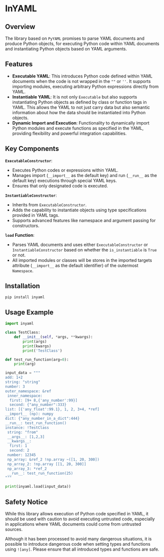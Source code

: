 # InYAML

## Overview
The library based on `PyYAML` promises to parse YAML documents and produce Python objects, for executing Python code within YAML documents and instantiating Python objects based on YAML arguments.

## Features
- **Executable YAML**: This introduces Python code defined within YAML documents when the code is not wrapped in the `""` or `''`. It supports importing modules, executing arbitrary Python expressions directly from YAML.
- **Instantiable YAML**: It is not only `Executable` but also supports instantiating Python objects as defined by class or function tags in YAML. This allows the YAML to not just carry data but also semantic information about how the data should be instantiated into Python objects.
- **Dynamic Import and Execution**: Functionality to dynamically import Python modules and execute functions as specified in the YAML, providing flexibility and powerful integration capabilities.

## Key Components
**`ExecutableConstructor`**:
  - Executes Python codes or expressions within YAML.
  - Manages import (`__import__` as the default key) and run (`__run__` as the default key) executions through special YAML keys.
  - Ensures that only designated code is executed.

**`InstantiableConstructor`**:
  - Inherits from `ExecutableConstructor`.
  - Adds the capability to instantiate objects using type specifications provided in YAML tags.
  - Supports advanced features like namespace and argument passing for constructors.

**`load` Function**:
  - Parses YAML documents and uses either `ExecutableConstructor` or `InstantiableConstructor` based on whether the `is_instantiable` is `True` or not.
  - All imported modules or classes will be stores in the imported targets attribute (`__import__` as the default identifier) of the outermost `Namespace`.

## Installation
```
pip install inyaml
```

## Usage Example

```python
import inyaml

class TestClass:
    def __init__(self, *args, **kwargs):
        print(args)
        print(kwargs)
        print('TestClass')

def test_run_function(arg=0):
    print(arg)

input_data = """
add: 1+2
string: "string"
number: 3
outer_namespace: &ref
 inner_namespace:
  first: [9+ 8,{'any_number':99}]
  second: {"any_number":333}
list: [{'any_float':99.1}, 1, 2, 3+4, *ref]
__import__ (np): numpy
dict: {"any_number_in_a_dict":444}
__run__: test_run_function()
instance: !TestClass
 string: "from"
 __args__: [1,2,3]
 __kwargs__:
  first: 1
  second: 2
 number: 12345
 np_array: &ref_2 !np.array ~([1, 20, 300])
 np_array_2: !np.array [[1, 20, 300]]
 np_array_3: *ref_2
 __run__: test_run_function(25)
"""

print(inyaml.load(input_data))
```

## Safety Notice
While this library allows execution of Python code specified in YAML, it should be used with caution to avoid executing untrusted code, especially in applications where YAML documents could come from untrusted sources.

Although it has been processed to avoid many dangerous situations, it is possible to introduce dangerous code when setting types and functions using `![any]`. Please ensure that all introduced types and functions are safe.